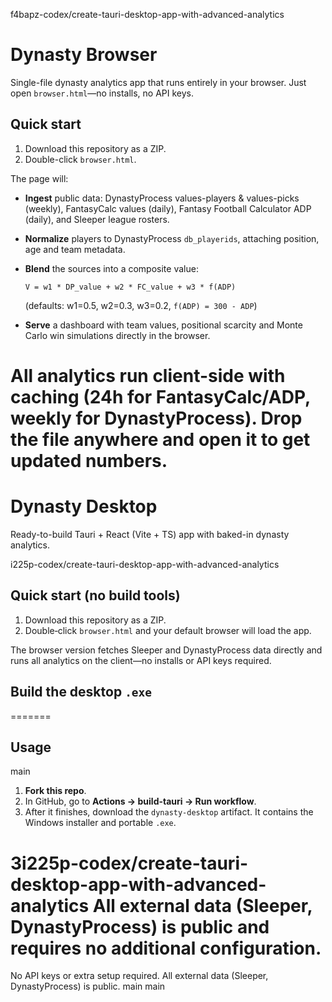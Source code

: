 f4bapz-codex/create-tauri-desktop-app-with-advanced-analytics
# Dynasty Browser

Single-file dynasty analytics app that runs entirely in your browser. Just open `browser.html`—no installs, no API keys.

## Quick start
1. Download this repository as a ZIP.
2. Double-click `browser.html`.

The page will:
- **Ingest** public data: DynastyProcess values-players & values-picks (weekly), FantasyCalc values (daily), Fantasy Football Calculator ADP (daily), and Sleeper league rosters.
- **Normalize** players to DynastyProcess `db_playerids`, attaching position, age and team metadata.
- **Blend** the sources into a composite value:
  
  `V = w1 * DP_value + w2 * FC_value + w3 * f(ADP)`
  
  (defaults: w1=0.5, w2=0.3, w3=0.2, `f(ADP) = 300 - ADP`)
- **Serve** a dashboard with team values, positional scarcity and Monte Carlo win simulations directly in the browser.

All analytics run client-side with caching (24h for FantasyCalc/ADP, weekly for DynastyProcess). Drop the file anywhere and open it to get updated numbers.
=======
# Dynasty Desktop

Ready-to-build Tauri + React (Vite + TS) app with baked-in dynasty analytics.

i225p-codex/create-tauri-desktop-app-with-advanced-analytics
## Quick start (no build tools)

1. Download this repository as a ZIP.
2. Double‑click `browser.html` and your default browser will load the app.

The browser version fetches Sleeper and DynastyProcess data directly and runs all analytics on the client—no installs or API keys required.

## Build the desktop `.exe`

=======
## Usage
main
1. **Fork this repo**.
2. In GitHub, go to **Actions → build-tauri → Run workflow**.
3. After it finishes, download the `dynasty-desktop` artifact. It contains the Windows installer and portable `.exe`.

 3i225p-codex/create-tauri-desktop-app-with-advanced-analytics
All external data (Sleeper, DynastyProcess) is public and requires no additional configuration.
=======
No API keys or extra setup required. All external data (Sleeper, DynastyProcess) is public.
main
 main
